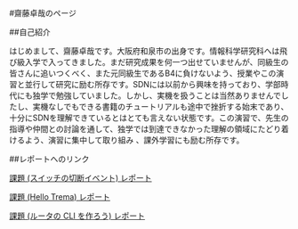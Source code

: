 #齋藤卓哉のページ

##自己紹介

はじめまして、齋藤卓哉です。大阪府和泉市の出身です。情報科学研究科へは飛び級入学で入ってきました。まだ研究成果を何一つ出せていませんが、同級生の皆さんに追いつくべく、また元同級生であるB4に負けないよう、授業やこの演習と並行して研究に励む所存です。SDNには以前から興味を持っており、学部時代にも独学で勉強していました。しかし、実機を扱うことは当然ありませんでしたし、実機なしでもできる書籍のチュートリアルも途中で挫折する始末であり、十分にSDNを理解できているとはとても言えない状態です。この演習で、先生の指導や仲間との討論を通して、独学では到達できなかった理解の領域にたどり着けるよう、演習に集中して取り組み
、課外学習にも励む所存です。

##レポートへのリンク

[課題 (スイッチの切断イベント) レポート](https://github.com/handai-trema/hello-trema-Takuya-Saitoh/blob/master/report.md)

[課題 (Hello Trema) レポート](https://github.com/handai-trema/hello-trema-Takuya-Saitoh/blob/master/report_hello_trema.md)

[課題 (ルータの CLI を作ろう) レポート](https://github.com/handai-trema/simple-router-Takuya-Saitoh/blob/master/report05.md)
